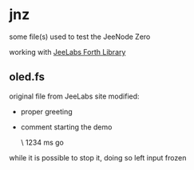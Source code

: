 # jnz
some file(s) used to test the JeeNode Zero

working with [JeeLabs Forth Library](https://github.com/jeelabs/embello/tree/master/explore/1608-forth)

## oled.fs

original file from JeeLabs site modified:

* proper greeting
* comment starting the demo

    \ 1234 ms go

while it is possible to stop it, doing so left input frozen
